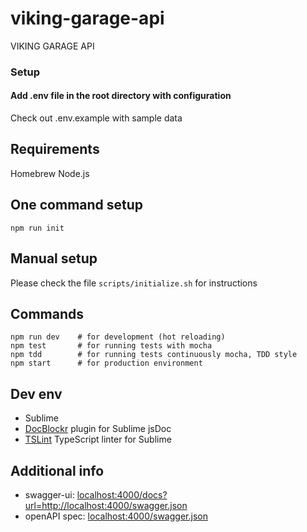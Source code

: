# viking-garage-api
VIKING GARAGE API

### Setup
#### Add .env file in the root directory with configuration
Check out .env.example with sample data

## Requirements
Homebrew
Node.js

## One command setup
```
npm run init
```

## Manual setup
Please check the file `scripts/initialize.sh` for instructions

## Commands
```
npm run dev    # for development (hot reloading)
npm test       # for running tests with mocha
npm tdd        # for running tests continuously mocha, TDD style
npm start      # for production environment
```

## Dev env
- Sublime
- [DocBlockr](https://github.com/spadgos/sublime-jsdocs) plugin for Sublime jsDoc
- [TSLint](https://github.com/lavrton/SublimeLinter-contrib-tslint) TypeScript linter for Sublime

## Additional info
- swagger-ui: [localhost:4000/docs?url=http://localhost:4000/swagger.json](http://localhost:4000/docs?url=http://localhost:4000/swagger.json)
- openAPI spec: [localhost:4000/swagger.json](http://localhost:4000/swagger.json)
